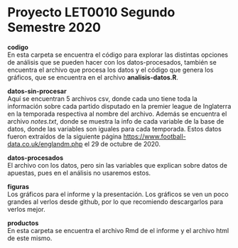 # Proyecto LET0010 Segundo Semestre 2020

__codigo__  
En esta carpeta se encuentra el código para explorar las distintas opciones de análisis que se pueden hacer con los datos-procesados, también se encuentra el archivo que procesa los datos y el código que genera los gráficos, que se encuentra en el archivo **analisis-datos.R**. 

__datos-sin-procesar__  
Aquí se encuentran 5 archivos csv, donde cada uno tiene toda la información sobre cada partido disputado en la premier league de Inglaterra en la temporada respectiva al nombre del archivo. Además se encuentra el archivo *notes.txt*, donde se muestra la info de cada variable de la base de datos, donde las variables son iguales para cada temporada.
Estos datos fueron extraídos de la siguiente página https://www.football-data.co.uk/englandm.php el 29 de octubre de 2020.

__datos-procesados__  
El archivo con los datos, pero sin las variables que explican sobre datos de apuestas, pues en el análisis no usaremos estos.

__figuras__  
Los gráficos para el informe y la presentación. Los gráficos se ven un poco grandes al verlos desde github, por lo que recomiendo descargarlos para verlos mejor.

__productos__  
En esta carpeta se encuentra el archivo Rmd de el informe y el archivo html de este mismo.
